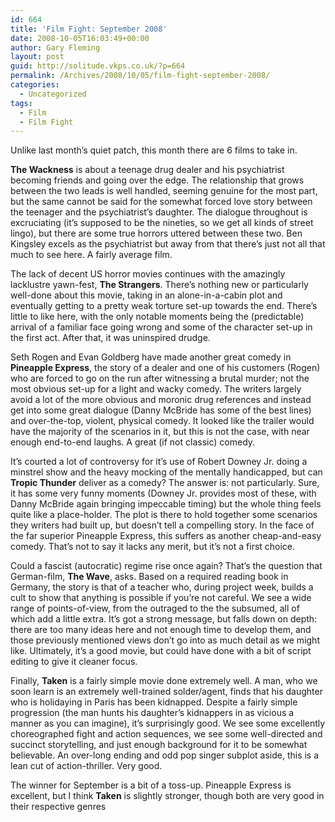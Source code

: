 ```yaml
---
id: 664
title: 'Film Fight: September 2008'
date: 2008-10-05T16:03:49+00:00
author: Gary Fleming
layout: post
guid: http://solitude.vkps.co.uk/?p=664
permalink: /Archives/2008/10/05/film-fight-september-2008/
categories:
  - Uncategorized
tags:
  - Film
  - Film Fight
---
```

Unlike last month&#8217;s quiet patch, this month there are 6 films to take in.

**The Wackness** is about a teenage drug dealer and his psychiatrist becoming friends and going over the edge. The relationship that grows between the two leads is well handled, seeming genuine for the most part, but the same cannot be said for the somewhat forced love story between the teenager and the psychiatrist&#8217;s daughter. The dialogue throughout is excruciating (it&#8217;s supposed to be the nineties, so we get all kinds of street lingo), but there are some true horrors uttered between these two. Ben Kingsley excels as the psychiatrist but away from that there&#8217;s just not all that much to see here. A fairly average film.

The lack of decent US horror movies continues with the amazingly lacklustre yawn-fest, **The Strangers**. There&#8217;s nothing new or particularly well-done about this movie, taking in an alone-in-a-cabin plot and eventually getting to a pretty weak torture set-up towards the end. There&#8217;s little to like here, with the only notable moments being the (predictable) arrival of a familiar face going wrong and some of the character set-up in the first act. After that, it was uninspired drudge.

Seth Rogen and Evan Goldberg have made another great comedy in **Pineapple Express**, the story of a dealer and one of his customers (Rogen) who are forced to go on the run after witnessing a brutal murder; not the most obvious set-up for a light and wacky comedy. The writers largely avoid a lot of the more obvious and moronic drug references and instead get into some great dialogue (Danny McBride has some of the best lines) and over-the-top, violent, physical comedy. It looked like the trailer would have the majority of the scenarios in it, but this is not the case, with near enough end-to-end laughs. A great (if not classic) comedy.

It&#8217;s courted a lot of controversy for it&#8217;s use of Robert Downey Jr. doing a minstrel show and the heavy mocking of the mentally handicapped, but can **Tropic Thunder** deliver as a comedy? The answer is: not particularly. Sure, it has some very funny moments (Downey Jr. provides most of these, with Danny McBride again bringing impeccable timing) but the whole thing feels quite like a place-holder. The plot is there to hold together some scenarios they writers had built up, but doesn&#8217;t tell a compelling story. In the face of the far superior Pineapple Express, this suffers as another cheap-and-easy comedy. That&#8217;s not to say it lacks any merit, but it&#8217;s not a first choice.

Could a fascist (autocratic) regime rise once again? That&#8217;s the question that German-film, **The Wave**, asks. Based on a required reading book in Germany, the story is that of a teacher who, during project week, builds a cult to show that anything is possible if you&#8217;re not careful. We see a wide range of points-of-view, from the outraged to the the subsumed, all of which add a little extra. It&#8217;s got a strong message, but falls down on depth: there are too many ideas here and not enough time to develop them, and those previously mentioned views don&#8217;t go into as much detail as we might like. Ultimately, it&#8217;s a good movie, but could have done with a bit of script editing to give it cleaner focus.

Finally, **Taken** is a fairly simple movie done extremely well. A man, who we soon learn is an extremely well-trained solder/agent, finds that his daughter who is holidaying in Paris has been kidnapped. Despite a fairly simple progression (the man hunts his daughter&#8217;s kidnappers in as vicious a manner as you can imagine), it&#8217;s surprisingly good. We see some excellently choreographed fight and action sequences, we see some well-directed and succinct storytelling, and just enough background for it to be somewhat believable. An over-long ending and odd pop singer subplot aside, this is a lean cut of action-thriller. Very good.

The winner for September is a bit of a toss-up. Pineapple Express is excellent, but I think **Taken** is slightly stronger, though both are very good in their respective genres